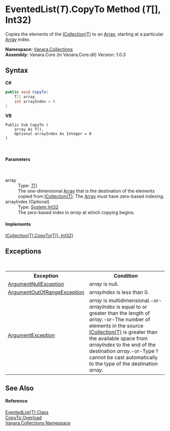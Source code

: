 # EventedList(*T*).CopyTo Method (*T*[], Int32)
 

Copies the elements of the <a href="http://msdn2.microsoft.com/en-us/library/92t2ye13" target="_blank">ICollection(T)</a> to an <a href="http://msdn2.microsoft.com/en-us/library/czz5hkty" target="_blank">Array</a>, starting at a particular <a href="http://msdn2.microsoft.com/en-us/library/czz5hkty" target="_blank">Array</a> index.

**Namespace:**&nbsp;<a href="062563b8-e616-d697-89ef-6de2b291d4a0">Vanara.Collections</a><br />**Assembly:**&nbsp;Vanara.Core (in Vanara.Core.dll) Version: 1.0.3

## Syntax

**C#**<br />
``` C#
public void CopyTo(
	T[] array,
	int arrayIndex = 0
)
```

**VB**<br />
``` VB
Public Sub CopyTo ( 
	array As T(),
	Optional arrayIndex As Integer = 0
)
```

<br />

#### Parameters
&nbsp;<dl><dt>array</dt><dd>Type: <a href="76b2d53b-475e-39f2-60e1-b6b89876e9a2">*T*</a>[]<br />The one-dimensional <a href="http://msdn2.microsoft.com/en-us/library/czz5hkty" target="_blank">Array</a> that is the destination of the elements copied from <a href="http://msdn2.microsoft.com/en-us/library/92t2ye13" target="_blank">ICollection(T)</a>. The <a href="http://msdn2.microsoft.com/en-us/library/czz5hkty" target="_blank">Array</a> must have zero-based indexing.</dd><dt>arrayIndex (Optional)</dt><dd>Type: <a href="http://msdn2.microsoft.com/en-us/library/td2s409d" target="_blank">System.Int32</a><br />The zero-based index in *array* at which copying begins.</dd></dl>

#### Implements
<a href="http://msdn2.microsoft.com/en-us/library/0efx51xw" target="_blank">ICollection(T).CopyTo(T[], Int32)</a><br />

## Exceptions
&nbsp;<table><tr><th>Exception</th><th>Condition</th></tr><tr><td><a href="http://msdn2.microsoft.com/en-us/library/27426hcy" target="_blank">ArgumentNullException</a></td><td>*array* is null.</td></tr><tr><td><a href="http://msdn2.microsoft.com/en-us/library/8xt94y6e" target="_blank">ArgumentOutOfRangeException</a></td><td>*arrayIndex* is less than 0.</td></tr><tr><td><a href="http://msdn2.microsoft.com/en-us/library/3w1b3114" target="_blank">ArgumentException</a></td><td>*array* is multidimensional.-or- *arrayIndex* is equal to or greater than the length of *array*.-or-The number of elements in the source <a href="http://msdn2.microsoft.com/en-us/library/92t2ye13" target="_blank">ICollection(T)</a> is greater than the available space from *arrayIndex* to the end of the destination *array*.-or-Type `T` cannot be cast automatically to the type of the destination *array*.</td></tr></table>

## See Also


#### Reference
<a href="76b2d53b-475e-39f2-60e1-b6b89876e9a2">EventedList(T) Class</a><br /><a href="798d3684-618c-3cc1-cc5e-a1626e205ee5">CopyTo Overload</a><br /><a href="062563b8-e616-d697-89ef-6de2b291d4a0">Vanara.Collections Namespace</a><br />